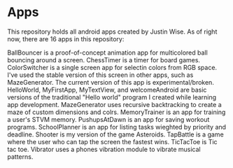 # Apps
This repository holds all android apps created by Justin Wise.
As of right now, there are 16 apps in this repository:

BallBouncer is a proof-of-concept animation app for multicolored ball bouncing around a screen.
ChessTimer is a timer for board games.
ColorSwitcher is a single screen app for selectin colors from RGB space. I've used the stable version of this screen in other apps, such as MazeGenerator. The current version of this app is experimental/broken.
HelloWorld, MyFirstApp, MyTextView, and welcomeAndroid are basic versions of the traditional "Hello world" program I created while learning app development.
MazeGenerator uses recursive backtracking to create a maze of custom dimensions and colrs.
MemoryTrainer is an app for training a user's STVM memory.
PushupsAtDawn is an app for saving workout programs.
SchoolPlanner is an app for listing tasks wieghted by priority and deadline.
Shooter is my version of the game Asteroids.
TapBattle is a game where the user who can tap the screen the fastest wins.
TicTacToe is Tic tac toe.
Vibrator uses a phones vibration module to vibrate musical patterns.
